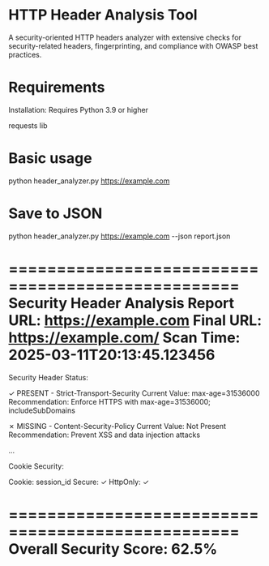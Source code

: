 # HTTP Header Analysis Tool
A security-oriented HTTP headers analyzer with extensive checks for security-related headers, fingerprinting, and compliance with OWASP best practices.

# Requirements
Installation: Requires Python 3.9 or higher

requests lib

# Basic usage
python header_analyzer.py https://example.com

# Save to JSON
python header_analyzer.py https://example.com --json report.json


==================================================
Security Header Analysis Report
URL: https://example.com
Final URL: https://example.com/
Scan Time: 2025-03-11T20:13:45.123456
==================================================

Security Header Status:

✓ PRESENT - Strict-Transport-Security
Current Value: max-age=31536000
Recommendation: Enforce HTTPS with max-age=31536000; includeSubDomains

✗ MISSING - Content-Security-Policy
Current Value: Not Present
Recommendation: Prevent XSS and data injection attacks

...

Cookie Security:

Cookie: session_id
Secure: ✓
HttpOnly: ✓

==================================================
Overall Security Score: 62.5%
==================================================
